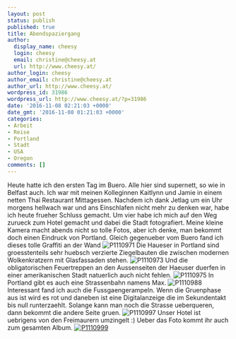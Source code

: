 ```yaml
---
layout: post
status: publish
published: true
title: Abendspaziergang
author:
  display_name: cheesy
  login: cheesy
  email: christine@cheesy.at
  url: http://www.cheesy.at/
author_login: cheesy
author_email: christine@cheesy.at
author_url: http://www.cheesy.at/
wordpress_id: 31986
wordpress_url: http://www.cheesy.at/?p=31986
date: '2016-11-08 02:21:03 +0000'
date_gmt: '2016-11-08 01:21:03 +0000'
categories:
- Arbeit
- Reise
- Portland
- Stadt
- USA
- Oregon
comments: []
---
```

Heute hatte ich den ersten Tag im Buero. Alle hier sind supernett, so wie in Belfast auch. Ich war mit meinen Kolleginnen Kaitlynn und Jamie in einem netten Thai Restaurant Mittagessen. Nachdem ich dank Jetlag um ein Uhr morgens hellwach war und ans Einschlafen nicht mehr zu denken war, habe ich heute frueher Schluss gemacht. Um vier habe ich mich auf den Weg zurueck zum Hotel gemacht und dabei die Stadt fotografiert. Meine kleine Kamera macht abends nicht so tolle Fotos, aber ich denke, man bekommt doch einen Eindruck von Portland.
Gleich gegenueber vom Buero fand ich dieses tolle Graffiti an der Wand
![P1110971](http://www.cheesy.at/wp-content/uploads/P1110971.jpg)
Die Haueser in Portland sind groesstenteils sehr huebsch verzierte Ziegelbauten die zwischen modernen Wolkenkratzern mit Glasfassaden stehen.
![P1110973](http://www.cheesy.at/wp-content/uploads/P1110973.jpg)
Und die obligatorischen Feuertreppen an den Aussenseiten der Haeuser duerfen in einer amerikanischen Stadt natuerlich auch nicht fehlen.
![P1110975](http://www.cheesy.at/wp-content/uploads/P1110975.jpg)
In Portland gibt es auch eine Strassenbahn namens Max.
![P1110988](http://www.cheesy.at/wp-content/uploads/P1110988.jpg)
Interessant fand ich auch die Fussgaengerampeln. Wenn die Gruenphase aus ist wird es rot und daneben ist eine Digitalanzeige die im Sekundentakt bis null runterzaehlt. Solange kann man noch die Strasse ueberqueren, dann bekommt die andere Seite gruen.
![P1110997](http://www.cheesy.at/wp-content/uploads/P1110997.jpg)
Unser Hotel ist uebrigens von den Freimaurern umzingelt :) Ueber das Foto kommt ihr auch zum gesamten Album.
[![P1110999](http://www.cheesy.at/wp-content/uploads/P1110999.jpg)](http://www.cheesy.at/fotos/arbeit/christine-in-portland/fotos-aus-portland/)
